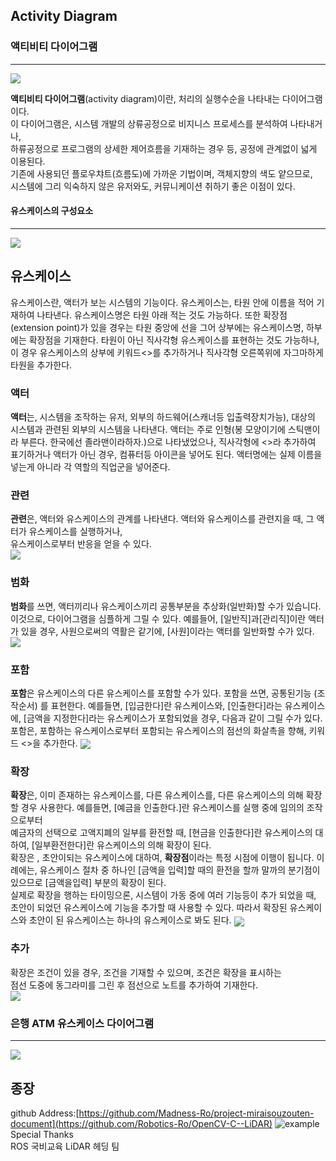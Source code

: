 ## Activity Diagram
### 액티비티 다이어그램 
-------------
<img align="center" src="../images/Activity_Diagram.png"/>

**액티비티 다이어그램**(activity diagram)이란, 처리의 실행수순을 나타내는 다이어그램이다.<br>
이 다이어그램은, 시스템 개발의 상류공정으로 비지니스 프로세스를 분석하여 나타내거나, <br>
하류공정으로 프로그램의 상세한 제어흐름을 기재하는 경우 등, 공정에 관계없이 넓게 이용된다. <br>
 기존에 사용되던 플로우챠트(흐름도)에 가까운 기법이며, 객체지향의 색도 얕으므로, <br>
 시스템에 그리 익숙하지 않은 유저와도, 커뮤니케이션 취하기 좋은 이점이 있다. <br>


#### 유스케이스의 구성요소
-------------------------------
<img align="center" src="../images/component.svg"/>

## 유스케이스
유스케이스란, 액터가 보는 시스템의 기능이다.
유스케이스는, 타원 안에 이름을 적어 기재하여 나타낸다. 유스케이스명은 타원 아래 적는 것도 가능하다. 또한 확장점(extension point)가 있을 경우는 타원 중앙에 선을 그어 상부에는 유스케이스명, 하부에는 확장점을 기재한다.
 타원이 아닌 직사각형 유스케이스를 표현하는 것도 가능하나, 이 경우 유스케이스의 상부에 키워드<<usecase>>를 추가하거나 직사각형 오른쪽위에 자그마하게 타원을 추가한다.
 
### 액터
**액터**는, 시스템을 조작하는 유저, 외부의 하드웨어(스캐너등 입출력장치가능), 대상의 시스템과 관련된 외부의 시스템을 나타낸다.
  액터는 주로 인형(봉 모양이기에 스틱맨이라 부른다. 한국에선 졸라맨이라하자.)으로 나타냈었으나, 직사각형에 <<actor>>라 추가하여 표기하거나 액터가 아닌 경우, 컴퓨터등 아이콘을 넣어도 된다.
  액터명에는 실제 이름을 넣는게 아니라 각 역할의 직업군을 넣어준다.
 
### 관련
 **관련**은, 액터와 유스케이스의 관계를 나타낸다. 액터와 유스케이스를 관련지을 때, 그 액터가 유스케이스를 실행하거나, <br>
 유스케이스로부터 반응을 얻을 수 있다.<br>
<img align="center" src="../images/usecase_related.svg"/>
 
### 범화
 **범화**를 쓰면, 액터끼리나 유스케이스끼리 공통부분을 추상화(일반화)할 수가 있습니다. 이것으로, 다이어그램을 심플하게 그릴 수 있다.
  예를들어, [일반직]과[관리직]이란 액터가 있을 경우, 사원으로써의 역활은 같기에, [사원]이라는 액터를 일반화할 수가 있다.
 <img align="center" src="../images/usecase_generalization.drawio.svg"/>
 
### 포함
 **포함**은 유스케이스의 다른 유스케이스를 포함할 수가 있다. 포함을 쓰면, 공통된기능 (조작순서) 를 표현한다.
 예를들면, [입금한다]란 유스케이스와, [인출한다]라는 유스케이스에, [금액을 지정한다]라는 유스케이스가 포함되었을 경우, 다음과 같이 그릴 수가 있다.
 포함은, 포함하는 유스케이스로부터 포함되는 유스케이스의 점선의 화살촉을 향해, 키워드 <<include>>을 추가한다.
 <img align="center" src="../images/usecase_include.drawio.svg"/>

### 확장
**확장**은, 이미 존재하는 유스케이스를, 다른 유스케이스를, 다른 유스케이스의 의해 확장할 경우 사용한다. 예를들면, [예금을 인출한다.]란 유스케이스를 실행 중에 임의의 조작으로부터<br>예금자의 선택으로 고액지폐의 일부를 환전할 때, [현금을 인출한다]란 유스케이스의 대하여, [일부환전한다]란 유스케이스의 의해 확장이 된다.<br>
 확장은 , 초안이되는 유스케이스에 대하여, **확장점**이라는 특정 시점에 이행이 됩니다. 이 례에는, 유스케이스 절차 중 하나인 [금액을 입력]할 때의 환전을 할까 말까의 분기점이 있으므로 [금액을입력] 부분의 확장이 된다. <br>
 실제로 확장을 행하는 타이밍으론, 시스템이 가동 중에 여러 기능등이 추가 되었을 때, 초안이 되었던 유스케이스에 기능을 추가할 때 사용할 수 있다.
 따라서 확장된 유스케이스와 초안이 된 유스케이스는 하나의 유스케이스로 봐도 된다.
 <img align="center" src="../images/usecase_extend.drawio.drawio.svg"/>
### 추가
 확장은 조건이 있을 경우, 조건을 기재할 수 있으며, 조건은 확장을 표시하는 <br>
 점선 도중에 동그라미를 그린 후 점선으로 노트를 추가하여 기재한다.<br>
 <img align="center" src="../images/usecase_plus.drawio.svg"/>
### 은행 ATM 유스케이스 다이어그램
--------------------------------------
<img align="center" src="../images/ATM_usecase.drawio.svg"/>

## 종장

github Address:[https://github.com/Madness-Ro/project-miraisouzouten-document](https://github.com/Robotics-Ro/OpenCV-C--LiDAR)
![example](./images/QR-code.png)
Special Thanks<br>
ROS 국비교육 LiDAR 헤딩 팀

